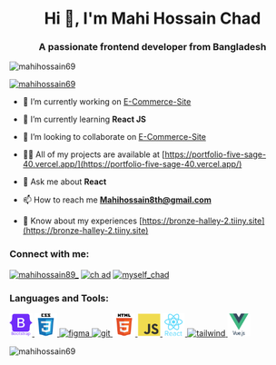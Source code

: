 <h1 align="center">Hi 👋, I'm Mahi Hossain Chad</h1>
<h3 align="center">A passionate frontend developer from Bangladesh</h3>

<p align="left"> <img src="https://komarev.com/ghpvc/?username=mahihossain69&label=Profile%20views&color=0e75b6&style=flat" alt="mahihossain69" /> </p>

<p align="left"> <a href="https://github.com/ryo-ma/github-profile-trophy"><img src="https://github-profile-trophy.vercel.app/?username=mahihossain69" alt="mahihossain69" /></a> </p>

- 🔭 I’m currently working on [E-Commerce-Site](https://e-commerce-site-hnmg.vercel.app/)

- 🌱 I’m currently learning **React JS**

- 👯 I’m looking to collaborate on [E-Commerce-Site](https://e-commerce-site-hnmg.vercel.app/)

- 👨‍💻 All of my projects are available at [https://portfolio-five-sage-40.vercel.app/](https://portfolio-five-sage-40.vercel.app/)

- 💬 Ask me about **React**

- 📫 How to reach me **Mahihossain8th@gmail.com**

- 📄 Know about my experiences [https://bronze-halley-2.tiiny.site](https://bronze-halley-2.tiiny.site)

<h3 align="left">Connect with me:</h3>
<p align="left">
<a href="https://twitter.com/mahihossain89_" target="blank"><img align="center" src="https://raw.githubusercontent.com/rahuldkjain/github-profile-readme-generator/master/src/images/icons/Social/twitter.svg" alt="mahihossain89_" height="30" width="40" /></a>
<a href="https://fb.com/ch ad" target="blank"><img align="center" src="https://raw.githubusercontent.com/rahuldkjain/github-profile-readme-generator/master/src/images/icons/Social/facebook.svg" alt="ch ad" height="30" width="40" /></a>
<a href="https://instagram.com/myself_chad" target="blank"><img align="center" src="https://raw.githubusercontent.com/rahuldkjain/github-profile-readme-generator/master/src/images/icons/Social/instagram.svg" alt="myself_chad" height="30" width="40" /></a>
</p>

<h3 align="left">Languages and Tools:</h3>
<p align="left"> <a href="https://getbootstrap.com" target="_blank" rel="noreferrer"> <img src="https://raw.githubusercontent.com/devicons/devicon/master/icons/bootstrap/bootstrap-plain-wordmark.svg" alt="bootstrap" width="40" height="40"/> </a> <a href="https://www.w3schools.com/css/" target="_blank" rel="noreferrer"> <img src="https://raw.githubusercontent.com/devicons/devicon/master/icons/css3/css3-original-wordmark.svg" alt="css3" width="40" height="40"/> </a> <a href="https://www.figma.com/" target="_blank" rel="noreferrer"> <img src="https://www.vectorlogo.zone/logos/figma/figma-icon.svg" alt="figma" width="40" height="40"/> </a> <a href="https://git-scm.com/" target="_blank" rel="noreferrer"> <img src="https://www.vectorlogo.zone/logos/git-scm/git-scm-icon.svg" alt="git" width="40" height="40"/> </a> <a href="https://www.w3.org/html/" target="_blank" rel="noreferrer"> <img src="https://raw.githubusercontent.com/devicons/devicon/master/icons/html5/html5-original-wordmark.svg" alt="html5" width="40" height="40"/> </a> <a href="https://developer.mozilla.org/en-US/docs/Web/JavaScript" target="_blank" rel="noreferrer"> <img src="https://raw.githubusercontent.com/devicons/devicon/master/icons/javascript/javascript-original.svg" alt="javascript" width="40" height="40"/> </a> <a href="https://reactjs.org/" target="_blank" rel="noreferrer"> <img src="https://raw.githubusercontent.com/devicons/devicon/master/icons/react/react-original-wordmark.svg" alt="react" width="40" height="40"/> </a> <a href="https://tailwindcss.com/" target="_blank" rel="noreferrer"> <img src="https://www.vectorlogo.zone/logos/tailwindcss/tailwindcss-icon.svg" alt="tailwind" width="40" height="40"/> </a> <a href="https://vuejs.org/" target="_blank" rel="noreferrer"> <img src="https://raw.githubusercontent.com/devicons/devicon/master/icons/vuejs/vuejs-original-wordmark.svg" alt="vuejs" width="40" height="40"/> </a> </p>

<p><img align="center" src="https://github-readme-stats.vercel.app/api/top-langs?username=mahihossain69&show_icons=true&locale=en&layout=compact" alt="mahihossain69" /></p>
